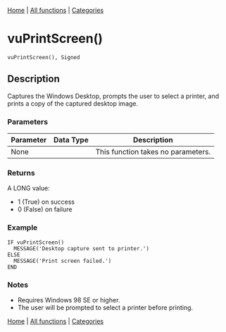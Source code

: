[Home](../index.md) | [All functions](index.md) | [Categories](../categories/index.md)

# vuPrintScreen()

```Prototype
vuPrintScreen(), Signed
```


## Description
Captures the Windows Desktop, prompts the user to select a printer, and prints a copy of the captured desktop image.

### Parameters

| Parameter | Data Type | Description |
|-----------|-----------|-------------|
| None      |          | This function takes no parameters. |

### Returns
A LONG value:  
- 1 (True) on success  
- 0 (False) on failure  

### Example

```Clarion
IF vuPrintScreen()
  MESSAGE('Desktop capture sent to printer.')
ELSE
  MESSAGE('Print screen failed.')
END
```

### Notes
- Requires Windows 98 SE or higher.  
- The user will be prompted to select a printer before printing.

[Home](../index.md) | [All functions](index.md) | [Categories](../categories/index.md)
